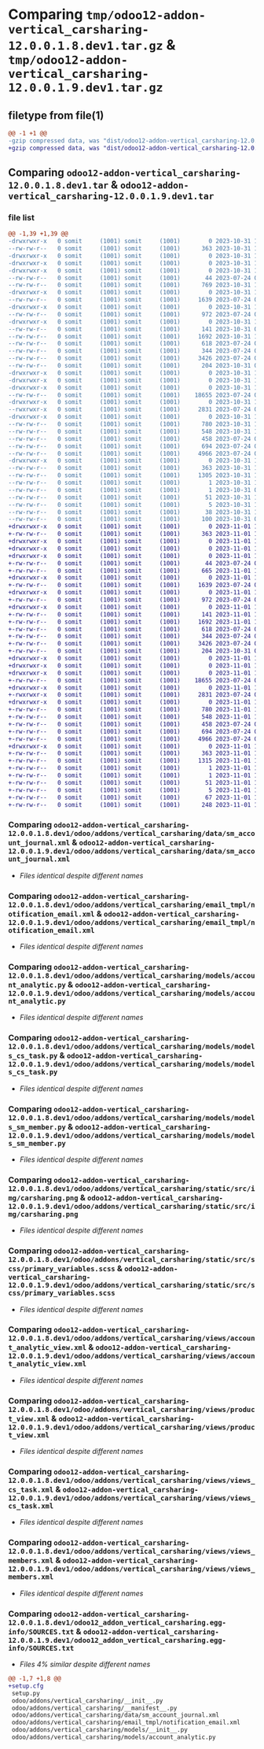 # Comparing `tmp/odoo12-addon-vertical_carsharing-12.0.0.1.8.dev1.tar.gz` & `tmp/odoo12-addon-vertical_carsharing-12.0.0.1.9.dev1.tar.gz`

## filetype from file(1)

```diff
@@ -1 +1 @@
-gzip compressed data, was "dist/odoo12-addon-vertical_carsharing-12.0.0.1.8.dev1.tar", last modified: Tue Oct 31 11:27:25 2023, max compression
+gzip compressed data, was "dist/odoo12-addon-vertical_carsharing-12.0.0.1.9.dev1.tar", last modified: Wed Nov  1 12:15:38 2023, max compression
```

## Comparing `odoo12-addon-vertical_carsharing-12.0.0.1.8.dev1.tar` & `odoo12-addon-vertical_carsharing-12.0.0.1.9.dev1.tar`

### file list

```diff
@@ -1,39 +1,39 @@
-drwxrwxr-x   0 somit     (1001) somit     (1001)        0 2023-10-31 11:27:25.000000 odoo12-addon-vertical_carsharing-12.0.0.1.8.dev1/
--rw-rw-r--   0 somit     (1001) somit     (1001)      363 2023-10-31 11:27:25.000000 odoo12-addon-vertical_carsharing-12.0.0.1.8.dev1/PKG-INFO
-drwxrwxr-x   0 somit     (1001) somit     (1001)        0 2023-10-31 11:27:25.000000 odoo12-addon-vertical_carsharing-12.0.0.1.8.dev1/odoo/
-drwxrwxr-x   0 somit     (1001) somit     (1001)        0 2023-10-31 11:27:25.000000 odoo12-addon-vertical_carsharing-12.0.0.1.8.dev1/odoo/addons/
-drwxrwxr-x   0 somit     (1001) somit     (1001)        0 2023-10-31 11:27:25.000000 odoo12-addon-vertical_carsharing-12.0.0.1.8.dev1/odoo/addons/vertical_carsharing/
--rw-rw-r--   0 somit     (1001) somit     (1001)       44 2023-07-24 07:10:05.000000 odoo12-addon-vertical_carsharing-12.0.0.1.8.dev1/odoo/addons/vertical_carsharing/__init__.py
--rw-rw-r--   0 somit     (1001) somit     (1001)      769 2023-10-31 11:10:23.000000 odoo12-addon-vertical_carsharing-12.0.0.1.8.dev1/odoo/addons/vertical_carsharing/__manifest__.py
-drwxrwxr-x   0 somit     (1001) somit     (1001)        0 2023-10-31 11:27:25.000000 odoo12-addon-vertical_carsharing-12.0.0.1.8.dev1/odoo/addons/vertical_carsharing/data/
--rw-rw-r--   0 somit     (1001) somit     (1001)     1639 2023-07-24 07:10:05.000000 odoo12-addon-vertical_carsharing-12.0.0.1.8.dev1/odoo/addons/vertical_carsharing/data/sm_account_journal.xml
-drwxrwxr-x   0 somit     (1001) somit     (1001)        0 2023-10-31 11:27:25.000000 odoo12-addon-vertical_carsharing-12.0.0.1.8.dev1/odoo/addons/vertical_carsharing/email_tmpl/
--rw-rw-r--   0 somit     (1001) somit     (1001)      972 2023-07-24 07:10:05.000000 odoo12-addon-vertical_carsharing-12.0.0.1.8.dev1/odoo/addons/vertical_carsharing/email_tmpl/notification_email.xml
-drwxrwxr-x   0 somit     (1001) somit     (1001)        0 2023-10-31 11:27:25.000000 odoo12-addon-vertical_carsharing-12.0.0.1.8.dev1/odoo/addons/vertical_carsharing/models/
--rw-rw-r--   0 somit     (1001) somit     (1001)      141 2023-10-31 09:15:01.000000 odoo12-addon-vertical_carsharing-12.0.0.1.8.dev1/odoo/addons/vertical_carsharing/models/__init__.py
--rw-rw-r--   0 somit     (1001) somit     (1001)     1692 2023-10-31 11:14:49.000000 odoo12-addon-vertical_carsharing-12.0.0.1.8.dev1/odoo/addons/vertical_carsharing/models/account_analytic.py
--rw-rw-r--   0 somit     (1001) somit     (1001)      618 2023-07-24 07:10:05.000000 odoo12-addon-vertical_carsharing-12.0.0.1.8.dev1/odoo/addons/vertical_carsharing/models/models_cs_task.py
--rw-rw-r--   0 somit     (1001) somit     (1001)      344 2023-07-24 07:10:05.000000 odoo12-addon-vertical_carsharing-12.0.0.1.8.dev1/odoo/addons/vertical_carsharing/models/models_sm_bank.py
--rw-rw-r--   0 somit     (1001) somit     (1001)     3426 2023-07-24 07:10:05.000000 odoo12-addon-vertical_carsharing-12.0.0.1.8.dev1/odoo/addons/vertical_carsharing/models/models_sm_member.py
--rw-rw-r--   0 somit     (1001) somit     (1001)      204 2023-10-31 09:00:36.000000 odoo12-addon-vertical_carsharing-12.0.0.1.8.dev1/odoo/addons/vertical_carsharing/models/product.py
-drwxrwxr-x   0 somit     (1001) somit     (1001)        0 2023-10-31 11:27:25.000000 odoo12-addon-vertical_carsharing-12.0.0.1.8.dev1/odoo/addons/vertical_carsharing/static/
-drwxrwxr-x   0 somit     (1001) somit     (1001)        0 2023-10-31 11:27:25.000000 odoo12-addon-vertical_carsharing-12.0.0.1.8.dev1/odoo/addons/vertical_carsharing/static/src/
-drwxrwxr-x   0 somit     (1001) somit     (1001)        0 2023-10-31 11:27:25.000000 odoo12-addon-vertical_carsharing-12.0.0.1.8.dev1/odoo/addons/vertical_carsharing/static/src/img/
--rw-rw-r--   0 somit     (1001) somit     (1001)    18655 2023-07-24 07:10:05.000000 odoo12-addon-vertical_carsharing-12.0.0.1.8.dev1/odoo/addons/vertical_carsharing/static/src/img/carsharing.png
-drwxrwxr-x   0 somit     (1001) somit     (1001)        0 2023-10-31 11:27:25.000000 odoo12-addon-vertical_carsharing-12.0.0.1.8.dev1/odoo/addons/vertical_carsharing/static/src/scss/
--rwxrwxr-x   0 somit     (1001) somit     (1001)     2831 2023-07-24 07:10:05.000000 odoo12-addon-vertical_carsharing-12.0.0.1.8.dev1/odoo/addons/vertical_carsharing/static/src/scss/primary_variables.scss
-drwxrwxr-x   0 somit     (1001) somit     (1001)        0 2023-10-31 11:27:25.000000 odoo12-addon-vertical_carsharing-12.0.0.1.8.dev1/odoo/addons/vertical_carsharing/views/
--rw-rw-r--   0 somit     (1001) somit     (1001)      780 2023-10-31 11:07:49.000000 odoo12-addon-vertical_carsharing-12.0.0.1.8.dev1/odoo/addons/vertical_carsharing/views/account_analytic_view.xml
--rw-rw-r--   0 somit     (1001) somit     (1001)      548 2023-10-31 11:10:01.000000 odoo12-addon-vertical_carsharing-12.0.0.1.8.dev1/odoo/addons/vertical_carsharing/views/product_view.xml
--rw-rw-r--   0 somit     (1001) somit     (1001)      458 2023-07-24 07:10:05.000000 odoo12-addon-vertical_carsharing-12.0.0.1.8.dev1/odoo/addons/vertical_carsharing/views/views.xml
--rw-rw-r--   0 somit     (1001) somit     (1001)      694 2023-07-24 07:10:05.000000 odoo12-addon-vertical_carsharing-12.0.0.1.8.dev1/odoo/addons/vertical_carsharing/views/views_cs_task.xml
--rw-rw-r--   0 somit     (1001) somit     (1001)     4966 2023-07-24 07:10:05.000000 odoo12-addon-vertical_carsharing-12.0.0.1.8.dev1/odoo/addons/vertical_carsharing/views/views_members.xml
-drwxrwxr-x   0 somit     (1001) somit     (1001)        0 2023-10-31 11:27:25.000000 odoo12-addon-vertical_carsharing-12.0.0.1.8.dev1/odoo12_addon_vertical_carsharing.egg-info/
--rw-rw-r--   0 somit     (1001) somit     (1001)      363 2023-10-31 11:27:24.000000 odoo12-addon-vertical_carsharing-12.0.0.1.8.dev1/odoo12_addon_vertical_carsharing.egg-info/PKG-INFO
--rw-rw-r--   0 somit     (1001) somit     (1001)     1305 2023-10-31 11:27:25.000000 odoo12-addon-vertical_carsharing-12.0.0.1.8.dev1/odoo12_addon_vertical_carsharing.egg-info/SOURCES.txt
--rw-rw-r--   0 somit     (1001) somit     (1001)        1 2023-10-31 11:27:24.000000 odoo12-addon-vertical_carsharing-12.0.0.1.8.dev1/odoo12_addon_vertical_carsharing.egg-info/dependency_links.txt
--rw-rw-r--   0 somit     (1001) somit     (1001)        1 2023-10-31 09:24:53.000000 odoo12-addon-vertical_carsharing-12.0.0.1.8.dev1/odoo12_addon_vertical_carsharing.egg-info/not-zip-safe
--rw-rw-r--   0 somit     (1001) somit     (1001)       51 2023-10-31 11:27:24.000000 odoo12-addon-vertical_carsharing-12.0.0.1.8.dev1/odoo12_addon_vertical_carsharing.egg-info/requires.txt
--rw-rw-r--   0 somit     (1001) somit     (1001)        5 2023-10-31 11:27:24.000000 odoo12-addon-vertical_carsharing-12.0.0.1.8.dev1/odoo12_addon_vertical_carsharing.egg-info/top_level.txt
--rw-rw-r--   0 somit     (1001) somit     (1001)       38 2023-10-31 11:27:25.000000 odoo12-addon-vertical_carsharing-12.0.0.1.8.dev1/setup.cfg
--rw-rw-r--   0 somit     (1001) somit     (1001)      100 2023-10-31 09:23:15.000000 odoo12-addon-vertical_carsharing-12.0.0.1.8.dev1/setup.py
+drwxrwxr-x   0 somit     (1001) somit     (1001)        0 2023-11-01 12:15:38.000000 odoo12-addon-vertical_carsharing-12.0.0.1.9.dev1/
+-rw-rw-r--   0 somit     (1001) somit     (1001)      363 2023-11-01 12:15:38.000000 odoo12-addon-vertical_carsharing-12.0.0.1.9.dev1/PKG-INFO
+drwxrwxr-x   0 somit     (1001) somit     (1001)        0 2023-11-01 12:15:38.000000 odoo12-addon-vertical_carsharing-12.0.0.1.9.dev1/odoo/
+drwxrwxr-x   0 somit     (1001) somit     (1001)        0 2023-11-01 12:15:38.000000 odoo12-addon-vertical_carsharing-12.0.0.1.9.dev1/odoo/addons/
+drwxrwxr-x   0 somit     (1001) somit     (1001)        0 2023-11-01 12:15:38.000000 odoo12-addon-vertical_carsharing-12.0.0.1.9.dev1/odoo/addons/vertical_carsharing/
+-rw-rw-r--   0 somit     (1001) somit     (1001)       44 2023-07-24 07:10:05.000000 odoo12-addon-vertical_carsharing-12.0.0.1.9.dev1/odoo/addons/vertical_carsharing/__init__.py
+-rw-rw-r--   0 somit     (1001) somit     (1001)      665 2023-11-01 12:12:08.000000 odoo12-addon-vertical_carsharing-12.0.0.1.9.dev1/odoo/addons/vertical_carsharing/__manifest__.py
+drwxrwxr-x   0 somit     (1001) somit     (1001)        0 2023-11-01 12:15:38.000000 odoo12-addon-vertical_carsharing-12.0.0.1.9.dev1/odoo/addons/vertical_carsharing/data/
+-rw-rw-r--   0 somit     (1001) somit     (1001)     1639 2023-07-24 07:10:05.000000 odoo12-addon-vertical_carsharing-12.0.0.1.9.dev1/odoo/addons/vertical_carsharing/data/sm_account_journal.xml
+drwxrwxr-x   0 somit     (1001) somit     (1001)        0 2023-11-01 12:15:38.000000 odoo12-addon-vertical_carsharing-12.0.0.1.9.dev1/odoo/addons/vertical_carsharing/email_tmpl/
+-rw-rw-r--   0 somit     (1001) somit     (1001)      972 2023-07-24 07:10:05.000000 odoo12-addon-vertical_carsharing-12.0.0.1.9.dev1/odoo/addons/vertical_carsharing/email_tmpl/notification_email.xml
+drwxrwxr-x   0 somit     (1001) somit     (1001)        0 2023-11-01 12:15:38.000000 odoo12-addon-vertical_carsharing-12.0.0.1.9.dev1/odoo/addons/vertical_carsharing/models/
+-rw-rw-r--   0 somit     (1001) somit     (1001)      141 2023-11-01 11:56:58.000000 odoo12-addon-vertical_carsharing-12.0.0.1.9.dev1/odoo/addons/vertical_carsharing/models/__init__.py
+-rw-rw-r--   0 somit     (1001) somit     (1001)     1692 2023-11-01 12:03:28.000000 odoo12-addon-vertical_carsharing-12.0.0.1.9.dev1/odoo/addons/vertical_carsharing/models/account_analytic.py
+-rw-rw-r--   0 somit     (1001) somit     (1001)      618 2023-07-24 07:10:05.000000 odoo12-addon-vertical_carsharing-12.0.0.1.9.dev1/odoo/addons/vertical_carsharing/models/models_cs_task.py
+-rw-rw-r--   0 somit     (1001) somit     (1001)      344 2023-07-24 07:10:05.000000 odoo12-addon-vertical_carsharing-12.0.0.1.9.dev1/odoo/addons/vertical_carsharing/models/models_sm_bank.py
+-rw-rw-r--   0 somit     (1001) somit     (1001)     3426 2023-07-24 07:10:05.000000 odoo12-addon-vertical_carsharing-12.0.0.1.9.dev1/odoo/addons/vertical_carsharing/models/models_sm_member.py
+-rw-rw-r--   0 somit     (1001) somit     (1001)      204 2023-10-31 09:00:36.000000 odoo12-addon-vertical_carsharing-12.0.0.1.9.dev1/odoo/addons/vertical_carsharing/models/product.py
+drwxrwxr-x   0 somit     (1001) somit     (1001)        0 2023-11-01 12:15:38.000000 odoo12-addon-vertical_carsharing-12.0.0.1.9.dev1/odoo/addons/vertical_carsharing/static/
+drwxrwxr-x   0 somit     (1001) somit     (1001)        0 2023-11-01 12:15:38.000000 odoo12-addon-vertical_carsharing-12.0.0.1.9.dev1/odoo/addons/vertical_carsharing/static/src/
+drwxrwxr-x   0 somit     (1001) somit     (1001)        0 2023-11-01 12:15:38.000000 odoo12-addon-vertical_carsharing-12.0.0.1.9.dev1/odoo/addons/vertical_carsharing/static/src/img/
+-rw-rw-r--   0 somit     (1001) somit     (1001)    18655 2023-07-24 07:10:05.000000 odoo12-addon-vertical_carsharing-12.0.0.1.9.dev1/odoo/addons/vertical_carsharing/static/src/img/carsharing.png
+drwxrwxr-x   0 somit     (1001) somit     (1001)        0 2023-11-01 12:15:38.000000 odoo12-addon-vertical_carsharing-12.0.0.1.9.dev1/odoo/addons/vertical_carsharing/static/src/scss/
+-rwxrwxr-x   0 somit     (1001) somit     (1001)     2831 2023-07-24 07:10:05.000000 odoo12-addon-vertical_carsharing-12.0.0.1.9.dev1/odoo/addons/vertical_carsharing/static/src/scss/primary_variables.scss
+drwxrwxr-x   0 somit     (1001) somit     (1001)        0 2023-11-01 12:15:38.000000 odoo12-addon-vertical_carsharing-12.0.0.1.9.dev1/odoo/addons/vertical_carsharing/views/
+-rw-rw-r--   0 somit     (1001) somit     (1001)      780 2023-11-01 11:56:58.000000 odoo12-addon-vertical_carsharing-12.0.0.1.9.dev1/odoo/addons/vertical_carsharing/views/account_analytic_view.xml
+-rw-rw-r--   0 somit     (1001) somit     (1001)      548 2023-11-01 11:52:31.000000 odoo12-addon-vertical_carsharing-12.0.0.1.9.dev1/odoo/addons/vertical_carsharing/views/product_view.xml
+-rw-rw-r--   0 somit     (1001) somit     (1001)      458 2023-07-24 07:10:05.000000 odoo12-addon-vertical_carsharing-12.0.0.1.9.dev1/odoo/addons/vertical_carsharing/views/views.xml
+-rw-rw-r--   0 somit     (1001) somit     (1001)      694 2023-07-24 07:10:05.000000 odoo12-addon-vertical_carsharing-12.0.0.1.9.dev1/odoo/addons/vertical_carsharing/views/views_cs_task.xml
+-rw-rw-r--   0 somit     (1001) somit     (1001)     4966 2023-07-24 07:10:05.000000 odoo12-addon-vertical_carsharing-12.0.0.1.9.dev1/odoo/addons/vertical_carsharing/views/views_members.xml
+drwxrwxr-x   0 somit     (1001) somit     (1001)        0 2023-11-01 12:15:38.000000 odoo12-addon-vertical_carsharing-12.0.0.1.9.dev1/odoo12_addon_vertical_carsharing.egg-info/
+-rw-rw-r--   0 somit     (1001) somit     (1001)      363 2023-11-01 12:15:38.000000 odoo12-addon-vertical_carsharing-12.0.0.1.9.dev1/odoo12_addon_vertical_carsharing.egg-info/PKG-INFO
+-rw-rw-r--   0 somit     (1001) somit     (1001)     1315 2023-11-01 12:15:38.000000 odoo12-addon-vertical_carsharing-12.0.0.1.9.dev1/odoo12_addon_vertical_carsharing.egg-info/SOURCES.txt
+-rw-rw-r--   0 somit     (1001) somit     (1001)        1 2023-11-01 12:15:38.000000 odoo12-addon-vertical_carsharing-12.0.0.1.9.dev1/odoo12_addon_vertical_carsharing.egg-info/dependency_links.txt
+-rw-rw-r--   0 somit     (1001) somit     (1001)        1 2023-11-01 12:15:38.000000 odoo12-addon-vertical_carsharing-12.0.0.1.9.dev1/odoo12_addon_vertical_carsharing.egg-info/not-zip-safe
+-rw-rw-r--   0 somit     (1001) somit     (1001)       51 2023-11-01 12:15:38.000000 odoo12-addon-vertical_carsharing-12.0.0.1.9.dev1/odoo12_addon_vertical_carsharing.egg-info/requires.txt
+-rw-rw-r--   0 somit     (1001) somit     (1001)        5 2023-11-01 12:15:38.000000 odoo12-addon-vertical_carsharing-12.0.0.1.9.dev1/odoo12_addon_vertical_carsharing.egg-info/top_level.txt
+-rw-rw-r--   0 somit     (1001) somit     (1001)       67 2023-11-01 12:15:38.000000 odoo12-addon-vertical_carsharing-12.0.0.1.9.dev1/setup.cfg
+-rw-rw-r--   0 somit     (1001) somit     (1001)      248 2023-11-01 11:50:48.000000 odoo12-addon-vertical_carsharing-12.0.0.1.9.dev1/setup.py
```

### Comparing `odoo12-addon-vertical_carsharing-12.0.0.1.8.dev1/odoo/addons/vertical_carsharing/data/sm_account_journal.xml` & `odoo12-addon-vertical_carsharing-12.0.0.1.9.dev1/odoo/addons/vertical_carsharing/data/sm_account_journal.xml`

 * *Files identical despite different names*

### Comparing `odoo12-addon-vertical_carsharing-12.0.0.1.8.dev1/odoo/addons/vertical_carsharing/email_tmpl/notification_email.xml` & `odoo12-addon-vertical_carsharing-12.0.0.1.9.dev1/odoo/addons/vertical_carsharing/email_tmpl/notification_email.xml`

 * *Files identical despite different names*

### Comparing `odoo12-addon-vertical_carsharing-12.0.0.1.8.dev1/odoo/addons/vertical_carsharing/models/account_analytic.py` & `odoo12-addon-vertical_carsharing-12.0.0.1.9.dev1/odoo/addons/vertical_carsharing/models/account_analytic.py`

 * *Files identical despite different names*

### Comparing `odoo12-addon-vertical_carsharing-12.0.0.1.8.dev1/odoo/addons/vertical_carsharing/models/models_cs_task.py` & `odoo12-addon-vertical_carsharing-12.0.0.1.9.dev1/odoo/addons/vertical_carsharing/models/models_cs_task.py`

 * *Files identical despite different names*

### Comparing `odoo12-addon-vertical_carsharing-12.0.0.1.8.dev1/odoo/addons/vertical_carsharing/models/models_sm_member.py` & `odoo12-addon-vertical_carsharing-12.0.0.1.9.dev1/odoo/addons/vertical_carsharing/models/models_sm_member.py`

 * *Files identical despite different names*

### Comparing `odoo12-addon-vertical_carsharing-12.0.0.1.8.dev1/odoo/addons/vertical_carsharing/static/src/img/carsharing.png` & `odoo12-addon-vertical_carsharing-12.0.0.1.9.dev1/odoo/addons/vertical_carsharing/static/src/img/carsharing.png`

 * *Files identical despite different names*

### Comparing `odoo12-addon-vertical_carsharing-12.0.0.1.8.dev1/odoo/addons/vertical_carsharing/static/src/scss/primary_variables.scss` & `odoo12-addon-vertical_carsharing-12.0.0.1.9.dev1/odoo/addons/vertical_carsharing/static/src/scss/primary_variables.scss`

 * *Files identical despite different names*

### Comparing `odoo12-addon-vertical_carsharing-12.0.0.1.8.dev1/odoo/addons/vertical_carsharing/views/account_analytic_view.xml` & `odoo12-addon-vertical_carsharing-12.0.0.1.9.dev1/odoo/addons/vertical_carsharing/views/account_analytic_view.xml`

 * *Files identical despite different names*

### Comparing `odoo12-addon-vertical_carsharing-12.0.0.1.8.dev1/odoo/addons/vertical_carsharing/views/product_view.xml` & `odoo12-addon-vertical_carsharing-12.0.0.1.9.dev1/odoo/addons/vertical_carsharing/views/product_view.xml`

 * *Files identical despite different names*

### Comparing `odoo12-addon-vertical_carsharing-12.0.0.1.8.dev1/odoo/addons/vertical_carsharing/views/views_cs_task.xml` & `odoo12-addon-vertical_carsharing-12.0.0.1.9.dev1/odoo/addons/vertical_carsharing/views/views_cs_task.xml`

 * *Files identical despite different names*

### Comparing `odoo12-addon-vertical_carsharing-12.0.0.1.8.dev1/odoo/addons/vertical_carsharing/views/views_members.xml` & `odoo12-addon-vertical_carsharing-12.0.0.1.9.dev1/odoo/addons/vertical_carsharing/views/views_members.xml`

 * *Files identical despite different names*

### Comparing `odoo12-addon-vertical_carsharing-12.0.0.1.8.dev1/odoo12_addon_vertical_carsharing.egg-info/SOURCES.txt` & `odoo12-addon-vertical_carsharing-12.0.0.1.9.dev1/odoo12_addon_vertical_carsharing.egg-info/SOURCES.txt`

 * *Files 4% similar despite different names*

```diff
@@ -1,7 +1,8 @@
+setup.cfg
 setup.py
 odoo/addons/vertical_carsharing/__init__.py
 odoo/addons/vertical_carsharing/__manifest__.py
 odoo/addons/vertical_carsharing/data/sm_account_journal.xml
 odoo/addons/vertical_carsharing/email_tmpl/notification_email.xml
 odoo/addons/vertical_carsharing/models/__init__.py
 odoo/addons/vertical_carsharing/models/account_analytic.py
```

